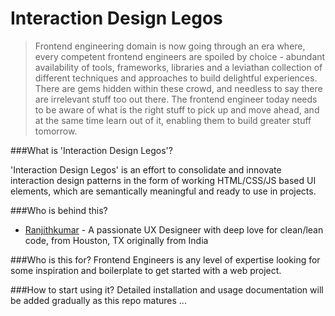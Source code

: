 # Interaction Design Legos

> Frontend engineering domain is now going through an era where, every competent frontend engineers are spoiled by choice - abundant availability of tools, frameworks, libraries and a leviathan collection of different techniques and approaches to build delightful experiences. There are gems hidden within these crowd, and needless to say there are irrelevant stuff too out there. The frontend engineer today needs to be aware of what is the right stuff to pick up and move ahead, and at the same time learn out of it, enabling them to build greater stuff tomorrow.

###What is 'Interaction Design Legos'?

'Interaction Design Legos' is an effort to consolidate and innovate interaction design patterns in the form of working HTML/CSS/JS based UI elements, which are semantically meaningful and ready to use in projects.

###Who is behind this?

- [Ranjithkumar](http://twitter.com/mysticpixels) - A passionate UX Designeer with deep love for clean/lean code, from Houston, TX originally from India

###Who is this for?
Frontend Engineers is any level of expertise looking for some inspiration and boilerplate to get started with a web project.

###How to start using it?
Detailed installation and usage documentation will be added gradually as this repo matures ...